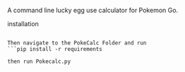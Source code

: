 A command line lucky egg use calculator for Pokemon Go.

installation
```git clone https://github.com/DietheVillain/PokeCalc.git

Then navigate to the PokeCalc Folder and run
```pip install -r requirements
  
then run Pokecalc.py
